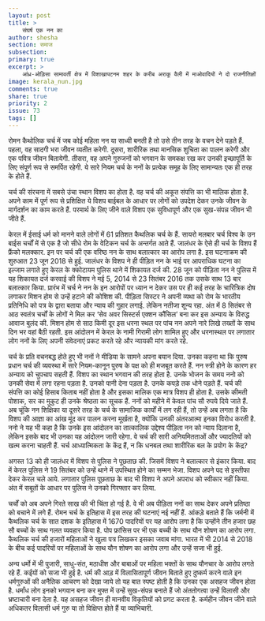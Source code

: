 ```yaml
---
layout: post
title: >
    संघर्ष एक नन का
author: shesha
section: समाज
subsection:
primary: true
excerpt: >
    आंध्र-ओड़िसा सामावर्ती क्षेत्र में विशाखापटनम शहर के करीब अराकू वैली में माओवादियों ने दो राजनीतिज्ञों की हत्या कर एक बार फिर अपनी उपस्थिति दर्ज कर दी है. मारे गये लोगों में से एक किडारी सर्वेश्वर राव टीडीपी के विधायक थे और एक अन्य उन्हीं के क्षेत्र के निवर्तमान विधायक,सिवेरी सोमा.
image: kerala_nun.jpg
comments: true
share: true
priority: 2
issue: 73
tags: []
---
```


रोमन कैथोलिक चर्च में जब कोई महिला नन या साध्वी बनती है तो उसे तीन तरह के वचन देने पड़ते हैं. पहला, वह सादगी भरा जीवन व्यतीत करेगी. दूसरा, शारीरिक तथा मानसिक शुचिता का पालन करेगी और एक पवित्र जीवन बितायेगी. तीसरा, वह अपने गुरुजनों को भगवान के समकक्ष रख कर उनकी इच्छापूर्ति के लिए संपूर्ण रूप से समर्पित रहेगी. ये सारे नियम चर्च के ननों के प्रत्येक समूह के लिए सामान्यतः एक ही तरह के होते हैं.

चर्च की संरचना में सबसे उंचा स्थान विशप का होता है. वह चर्च की अकूत संपत्ति का भी मालिक होता है. अपने काम में पूर्ण रूप से प्रशिक्षित ये विशप बाईबल के आधार पर लोगों को उपदेश देकर उनके जीवन के मार्गदर्शन का काम करते हैं. परमार्थ के लिए जीने वाले विशप एक सुविधापूर्ण और एक सुख-संपन्न जीवन भी जीते हैं.

केरल में ईसाई धर्म को मानने वाले लोगों में 61 प्रतिशत कैथलिक चर्च के हैं. सायरो मलबार चर्च विश्व के उन बाईस चर्चों में से एक है जो सीधे रोम के वेटिकन चर्च के अन्तर्गत आते हैं. जालंधर के ऐसे ही चर्च के विशप हैं फ्रैंको मलक्कार. इन पर चर्च की एक वरिष्ठ नन के साथ बलात्कार का आरोप लगा है. इस घटनाक्रम की शुरुआत 23 जून 2018 से हुई. जालंधर के विशप ने ही पीड़ित नन के भाई पर आपराधिक घटना का इल्जाम लगाते हुए केरल के क्कोटायम पुलिस थाने में शिकायत दर्ज की. 28 जून को पीड़िता नन ने पुलिस में यह शिकायत दर्ज करवाई की विशप ने मई 5, 2014 से 23 सितंबर 2016 तक उसके साथ 13 बार बलात्कार किया. प्रारंभ में चर्च ने नन के इन आरोपों पर ध्यान न देकर उस पर ही कई तरह के चारित्रिक दोष लगाकर मिशन होम से उन्हें हटाने की कोशिश की. पीड़िता सिस्टर ने अपनी व्यथा को रोम के भारतीय प्रतिनिधि को पत्र के द्वारा बताया और न्याय की गुहार लगाई. लेकिन नतीजा शून्य रहा. अंत में 8 सितंबर से आठ स्वतंत्र चर्चों के लोगों ने मिल कर ‘सेव अवर सिस्टर्स एक्शन कौंसिल’ बना कर इस अन्याय के विरुद्ध आवाज बुलंद की. मिशन होम से साठ किमी दूर इस धरना स्थल पर पांच नन अपने नारे लिखे तख्तों के साथ दिन भर वहां बैठी रहती. इस आंदोलन में केरल के नामी गिरामी लोग शामिल हुए और धरनास्थल पर लगातार लोग ननों के लिए अपनी संवेदनाएं प्रकट करते रहे और न्यायकी मांग करते रहे.

चर्च के प्रति वचनबद्ध होते हुए भी ननों ने मीडिया के सामने अपना बयान दिया. उनका कहना था कि पुरुष प्रधान चर्च की व्यवस्था में सारे नियम-कानून पुरुष के पक्ष को ही मजबूत करते हैं. नन स्त्री होने के कारण हर अन्याय को चुपचाप सहती हैं. विशप का स्थान भगवान की तरह होता है. उनके भोजन के समय ननो को उनकी सेवा में लगा रहना पड़ता है. उनको पानी देना पड़ता है. उनके कपड़े तक धोने पड़ते हैं. चर्च की संपत्ति का कोई हिसाब किताब नहीं होता है और इसका मालिक एक मात्र विशप ही होता है. उसके कीमती पोशाक, सर का मुकुट ही उनके श्रेष्ठता का सूचक हैं. ननों को महीने में केवल पांच सौ रुपये दिये जाते हैं. अब चूंकि नन शिक्षिका या दूसरे तरह के चर्च के सामाजिक कार्यों में लग रही हैं, तो उन्हें अब लगता है कि विशप की आज्ञा का आंख मूंद कर पालन करना मूर्खता है, क्योंकि उनकी अंतरआत्मा इनका विरोध करती है. ननो ने यह भी कहा है कि उनके इस आंदोलन का तात्कालिक उद्देश्य पीड़िता नन को न्याय दिलाना है, लेकिन इसके बाद भी उनका यह आंदोलन जारी रहेगा. वे चर्च की सारी अनियमितताओं और ज्यादतियों को खत्म करना चाहती हैं. चर्च आध्यात्मिकता के केंद्र हैं, न कि धनबल तथा शारीरिक बल के प्रयोग के केंद्र?

अगस्त 13 को ही जालंधर में विशप से पुलिस ने पूछताछ की. जिसमें विशप ने बलात्कार से इंकार किया. बाद में केरल पुलिस ने 19 सितंबर को उन्हें थाने में उपस्थित होने का सम्मन भेजा. विशप अपने पद से इस्तीफा देकर केरल चले आये. लगातार पुलिस पूछताछ के बाद भी विशप ने अपने अपराध को स्वीकार नहीं किया. अंत में सबूतों के आधार पर पुलिस ने उनको गिरफ्तार कर लिया.

चर्चों को अब अपने गिरते साख की भी चिंता हो गई है. वे भी अब पीड़िता ननों का साथ देकर अपने प्रतिष्ठा को बचाने में लगे हैं. रोमन चर्च के इतिहास में इस तरह की घटनाएं नई नहीं हैं. आंकड़े बताते हैं कि जर्मनी में कैथलिक चर्च के सात दशक के इतिहास में 1670 पादरियों पर यह आरोप लगा है कि उन्होंने तीन हजार छह सौ बच्चों के साथ गलत व्यवहार किया है. पोप फ्रांसिस पर भी एक बच्ची के साथ यौन शोषण का आरोप लगा. कैथलिक चर्च की हजारों महिलाओं ने खुला पत्र लिखकर इसका जवाब मांगा. भारत में भी 2014 से 2018 के बीच कई पादरियों पर महिलाओं के साथ यौन शोषण का आरोप लगा और उन्हें सजा भी हुई.

अन्य धर्मो में भी पुजारी, साधु-संत, मठाधीश और बाबाओं पर महिला भक्तों के साथ यौनचार के आरोप लगते रहे हैं. कईयों को सजा भी हुई है. धर्म की आड़ में विलासितापूर्ण जीवन बिताते हुए दुष्कर्म करने वाले इन धर्मगुरुओं की अनैतिक आचरण को देखा जाये तो यह बात स्पष्ट होती है कि उनका एक असहज जीवन होता है. धर्मांध लोग इनको भगवान बना कर मुफ्त में उन्हें सुख-संपन्न बनाते हैं जो अंततोगत्वा उन्हें विलासी और भ्रष्टाचारी बना देता है. यह असहज जीवन ही मानवीय विकृतियों को प्रगट करता है. कर्महीन जीवन जीने वाले अधिकतर विलासी धर्म गुरु या तो विक्षिप्त होते हैं या व्याभिचारी.